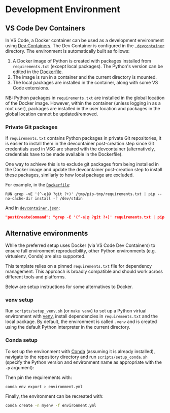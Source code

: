 # Development Environment

## VS Code Dev Containers

In VS Code, a Docker container can be used as a development environment using [Dev Containers](https://code.visualstudio.com/docs/devcontainers/containers).
The Dev Container is configured in the [`.devcontainer`](.devcontainer/) directory.
The environment is automatically built as follows:

1. A Docker image of Python is created with packages installed from `requirements.txt` (except local packages). The Python's version can be edited in the [Dockerfile](Dockerfile).
2. The image is run in a container and the current directory is mounted.
3. The local packages are installed in the container, along with some VS Code extensions.

NB: Python packages in `requirements.txt` are installed in the global location of the Docker image.
However, within the container (unless logging in as a root user), packages are installed in the user location and packages in the global location cannot be updated/removed.

### Private Git packages

If `requirements.txt` contains Python packages in private Git repositories, it is easier to install them in the devcontainer post-creation step since Git credentials used in VSC are shared with the devcontainer (alternatively, credentials have to be made available in the Dockerfile).

One way to achieve this is to exclude git packages from being installed in the Docker image and update the devcontainer post-creation step to install these packages, similarly to how local package are excluded.

For example, in the [`Dockerfile`](Dockerfile):

```docker
RUN grep -vE '(^-e|@ ?git ?+)' /tmp/pip-tmp/requirements.txt | pip --no-cache-dir install -r /dev/stdin
```

And in [`devcontainer.json`](.devcontainer/devcontainer.json):

```json
"postCreateCommand": "grep -E '(^-e|@ ?git ?+)' requirements.txt | pip install -r /dev/stdin"
```

## Alternative environments

While the preferred setup uses Docker (via VS Code Dev Containers) to ensure full environment reproducibility, other Python environments (e.g. virtualenv, Conda) are also supported.

This template relies on a pinned `requirements.txt` file for dependency management.
This approach is broadly compatible and should work across different tools and platforms.

Below are setup instructions for some alternatives to Docker.

### venv setup

Run `scripts/setup_venv.sh` (or `make venv`) to set up a Python virtual environment with [venv](https://docs.python.org/3/library/venv.html), install dependencies in `requirements.txt` and the local package.
By default, the environment is called `.venv` and is created using the default Python interpreter in the current directory.

### Conda setup

To set up the environment with [Conda](https://docs.conda.io/projects/conda/en/stable/) (assuming it is already installed), navigate to the repository directory and run `scripts/setup_conda.sh` (specify the Python version and environment name as appropriate with the `-p` argument):

Then pin the requirements with:

```bash
conda env export > environment.yml
```

Finally, the environment can be recreated with:

```bash
conda create -n myenv -f environment.yml
```
